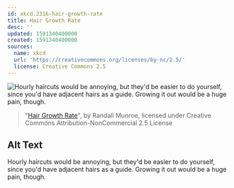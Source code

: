 ```yaml
---
id: xkcd.2316-hair-growth-rate
title: Hair Growth Rate
desc: ''
updated: 1591340400000
created: 1591340400000
sources:
  name: xkcd
  url: 'https://creativecommons.org/licenses/by-nc/2.5/'
  license: Creative Commons 2.5
---
```

![Hourly haircuts would be annoying, but they'd be easier to do yourself, since you'd have adjacent hairs as a guide. Growing it out would be a huge pain, though.](https://imgs.xkcd.com/comics/hair_growth_rate.png)
> "[Hair Growth Rate](https://xkcd.com/2316/)", by Randall Munroe, licensed under Creative Commons Attribution-NonCommercial 2.5 License

## Alt Text
Hourly haircuts would be annoying, but they'd be easier to do yourself, since you'd have adjacent hairs as a guide. Growing it out would be a huge pain, though.
